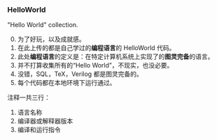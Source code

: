 ### HelloWorld

"Hello World" collection.

0. 为了好玩，以及成就感。
1. 在此上传的都是自己学过的**编程语言**的 HelloWorld 代码。
2. 此处**编程语言**的定义是：在特定计算机系统上实现了的**图灵完备**的语言。
3. 并不打算收集所有的“Hello World”，不现实，也没必要。
4. 没错，SQL，TeX，Verilog 都是图灵完备的。
5. 每个代码都在本地环境下运行通过。

注释一共三行：

1. 语言名称
2. 编译器或解释器版本
3. 编译和运行指令
